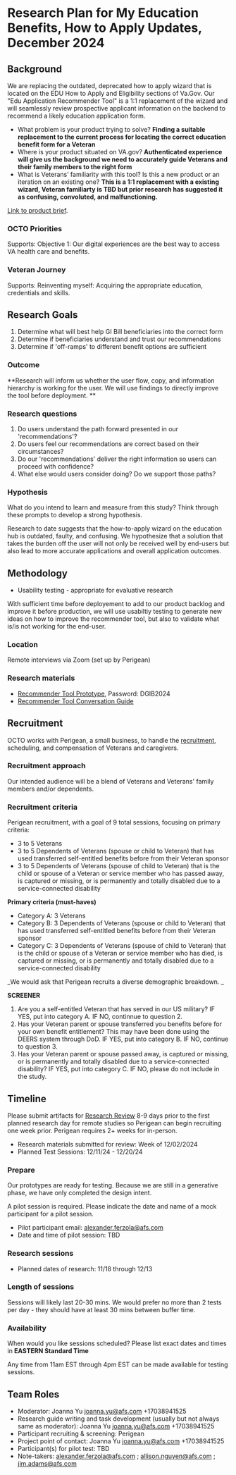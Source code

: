 
# Research Plan for My Education Benefits, How to Apply Updates, December 2024

## Background
We are replacing the outdated, deprecated how to apply wizard that is located on the EDU How to Apply and Eligibility sections of Va.Gov. Our "Edu Application Recommender Tool" is a 1:1 replacement of the wizard and will seamlessly review prospective applicant information on the backend to recommend a likely education application form.
- What problem is your product trying to solve? **Finding a suitable replacement to the current process for locating the correct education benefit form for a Veteran**
- Where is your product situated on VA.gov? **Authenticated experience will give us the background we need to accurately guide Veterans and their family members to the right form**
- What is Veterans’ familiarity with this tool? Is this a new product or an iteration on an existing one? **This is a 1:1 replacement with a existing wizard, Veteran familiarty is TBD but prior research has suggested it as confusing, convoluted, and malfunctioning.** 

[Link to product brief](https://github.com/department-of-veterans-affairs/va.gov-team/issues/85984).

### OCTO Priorities 

Supports: Objective 1: Our digital experiences are the best way to access VA health care and benefits.

### Veteran Journey
Supports: Reinventing myself: Acquiring the appropriate education, credentials and skills. 

## Research Goals	

1. Determine what will best help GI Bill beneficiaries into the correct form
2. Determine if beneficiaries understand and trust our recommendations
3. Determine if 'off-ramps' to different benefit options are sufficient 

### Outcome
**Research will inform us whether the user flow, copy, and information hierarchy is working for the user. We will use findings to directly improve the tool before deployment. **

### Research questions

1. Do users understand the path forward presented in our 'recommendations'?
2. Do users feel our recommendations are correct based on their circumstances?
3. Do our 'recommendations' deliver the right information so users can proceed with confidence?
4. What else would users consider doing? Do we support those paths?

### Hypothesis
What do you intend to learn and measure from this study? Think through these prompts to develop a strong hypothesis.

Research to date suggests that the how-to-apply wizard on the education hub is outdated, faulty, and confusing. We hypothesize that a solution that takes the burden off the user will not only be received well by end-users but also lead to more accurate applications and overall application outcomes. 

## Methodology	

- Usability testing - appropriate for evaluative research

With sufficient time before deployement to add to our product backlog and improve it before production, we will use usabiltiy testing to generate new ideas on how to improve the recommender tool, but also to validate what is/is not working for the end-user. 

### Location

Remote interviews via Zoom (set up by Perigean)

### Research materials

* [Recommender Tool Prototype](https://accenturefederal.invisionapp.com/console/share/U2DNZPWFB4K), Password: DGIB2024
* [Recommender Tool Conversation Guide](https://github.com/department-of-veterans-affairs/va.gov-team/blob/cb013390098d5f3fa87b92a4c897f03f2bc2bb7f/products/my-education-benefits/research/2024-12-recommender-tool/conversation-guide.md)
	
## Recruitment

OCTO works with Perigean, a small business, to handle the [recruitment](https://veteranusability.us/), scheduling, and compensation of Veterans and caregivers. 

### Recruitment approach

Our intended audience will be a blend of Veterans and Veterans' family members and/or dependents. 

### Recruitment criteria
Perigean recruitment, with a goal of 9 total sessions, focusing on primary criteria:

- 3 to 5 Veterans
- 3 to 5 Dependents of Veterans (spouse or child to Veteran) that has used transferred self-entitled benefits before from their Veteran sponsor
- 3 to 5 Dependents of Veterans (spouse of child to Veteran) that is the child or spouse of a Veteran or service member who has passed away, is captured or missing, or is permanently and totally disabled due to a service-connected disability

**Primary criteria (must-haves)**
- Category A: 3 Veterans
- Category B: 3 Dependents of Veterans (spouse or child to Veteran) that has used transferred self-entitled benefits before from their Veteran sponsor
- Category C: 3 Dependents of Veterans (spouse of child to Veteran) that is the child or spouse of a Veteran or service member who has died, is captured or missing, or is permanently and totally disabled due to a service-connected disability

_We would ask that Perigean recruits a diverse demographic breakdown. _

**SCREENER**
1. Are you a self-entitled Veteran that has served in our US military? IF YES, put into category A. IF NO, continnue to question 2.
2. Has your Veteran parent or spouse transferred you benefits before for your own benefit entitlement? This may have been done using the DEERS system through DoD. IF YES, put into category B. IF NO, continue to question 3.
3. Has your Veteran parent or spouse passed away, is captured or missing, or is permanently and totally disabled due to a service-connected disability? IF YES, put into category C. IF NO, please do not include in the study. 


## Timeline
Please submit artifacts for [Research Review](https://depo-platform-documentation.scrollhelp.site/collaboration-cycle/Research-review.1781891143.html) 8-9 days prior to the first planned research day for remote studies so Perigean can begin recruiting one week prior. Perigean requires 2+ weeks for in-person. 

* Research materials submitted for review: Week of 12/02/2024
* Planned Test Sessions: 12/11/24 - 12/20/24

### Prepare

Our prototypes are ready for testing. Because we are still in a generative phase, we have only completed the design intent. 

A pilot session is required. Please indicate the date and name of a mock participant for a pilot session. 
* Pilot participant email: alexander.ferzola@afs.com
* Date and time of pilot session:  TBD

### Research sessions
* Planned dates of research: 11/18 through 12/13

### Length of sessions

Sessions will likely last 20-30 mins. We would prefer no more than 2 tests per day - they should have at least 30 mins between buffer time.

### Availability
When would you like sessions scheduled? Please list exact dates and times in **EASTERN Standard Time**

Any time from 11am EST through 4pm EST can be made available for testing sessions. 
	
## Team Roles	

- Moderator: Joanna Yu	joanna.yu@afs.com +17038941525
- Research guide writing and task development (usually but not always same as moderator): Joanna Yu	joanna.yu@afs.com +17038941525
- Participant recruiting & screening: Perigean
- Project point of contact: Joanna Yu	joanna.yu@afs.com +17038941525
- Participant(s) for pilot test: TBD
- Note-takers: alexander.ferzola@afs.com ; allison.nguyen@afs.com ; jim.adams@afs.com

